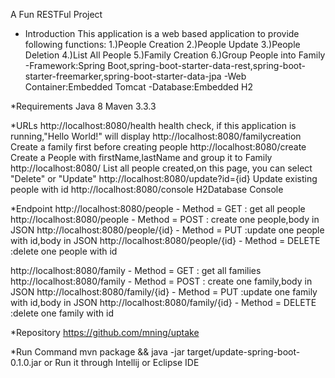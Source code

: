 A Fun RESTFul Project
* Introduction
This application is a web based application to provide following functions:
    1.)People Creation
    2.)People Update
    3.)People Deletion
    4.)List All People
    5.)Family Creation
    6.)Group People into Family
-Framework:Spring Boot,spring-boot-starter-data-rest,spring-boot-starter-freemarker,spring-boot-starter-data-jpa
-Web Container:Embedded Tomcat
-Database:Embedded H2

*Requirements
Java 8
Maven 3.3.3

*URLs
http://localhost:8080/health
health check, if this application is running,"Hello World!" will display
http://localhost:8080/familycreation
Create a family first before creating people
http://localhost:8080/create
Create a People with firstName,lastName and group it to Family
http://localhost:8080/
List all people created,on this page, you can select "Delete" or "Update"
http://localhost:8080/update?id={id}
Update existing people with id
http://localhost:8080/console
H2Database Console

*Endpoint
http://localhost:8080/people - Method = GET   : get all people
http://localhost:8080/people - Method = POST  : create one people,body in JSON
http://localhost:8080/people/{id} - Method = PUT  :update one people with id,body in JSON
http://localhost:8080/people/{id} - Method = DELETE :delete one people with id

http://localhost:8080/family - Method = GET   : get all families
http://localhost:8080/family - Method = POST  : create one family,body in JSON
http://localhost:8080/family/{id} - Method = PUT  :update one family with id,body in JSON
http://localhost:8080/family/{id} - Method = DELETE :delete one family with id


*Repository
https://github.com/mning/uptake

*Run Command
mvn package && java -jar target/update-spring-boot-0.1.0.jar
or
Run it through Intellij or Eclipse IDE


